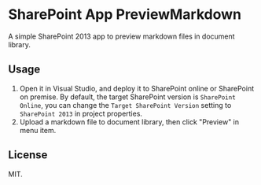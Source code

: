 # SharePoint App PreviewMarkdown
A simple SharePoint 2013 app to preview markdown files in document library.

## Usage
1. Open it in Visual Studio, and deploy it to SharePoint online or SharePoint on premise. By default, the target SharePoint version is `SharePoint Online`, you can change the `Target SharePoint Version` setting to `SharePoint 2013` in project properties. 
2. Upload a markdown file to document library, then click "Preview" in menu item.

## License
MIT.
